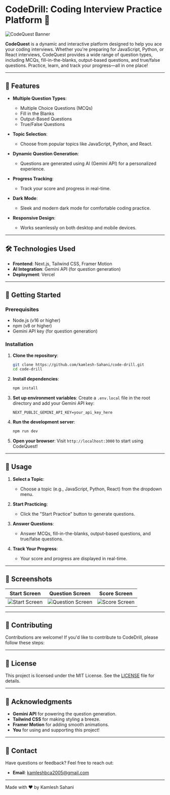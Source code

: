 # CodeDrill: Coding Interview Practice Platform 🚀

![CodeQuest Banner](https://via.placeholder.com/1200x400/6D28D9/FFFFFF?text=CodeQuest%3A+Master+Your+Coding+Interview+Skills)

**CodeQuest** is a dynamic and interactive platform designed to help you ace your coding interviews. Whether you're preparing for JavaScript, Python, or React interviews, CodeQuest provides a wide range of question types, including MCQs, fill-in-the-blanks, output-based questions, and true/false questions. Practice, learn, and track your progress—all in one place!

---

## 🌟 Features

- **Multiple Question Types**:
  - Multiple Choice Questions (MCQs)
  - Fill in the Blanks
  - Output-Based Questions
  - True/False Questions

- **Topic Selection**:
  - Choose from popular topics like JavaScript, Python, and React.

- **Dynamic Question Generation**:
  - Questions are generated using AI (Gemini API) for a personalized experience.

- **Progress Tracking**:
  - Track your score and progress in real-time.

- **Dark Mode**:
  - Sleek and modern dark mode for comfortable coding practice.

- **Responsive Design**:
  - Works seamlessly on both desktop and mobile devices.

---

## 🛠️ Technologies Used

- **Frontend**: Next.js, Tailwind CSS, Framer Motion
- **AI Integration**: Gemini API (for question generation)
- **Deployment**: Vercel

---

## 🚀 Getting Started

### Prerequisites

- Node.js (v16 or higher)
- npm (v8 or higher)
- Gemini API key (for question generation)

### Installation

1. **Clone the repository**:
   ```bash
   git clone https://github.com/kamlesh-Sahani/code-drill.git
   cd code-drill
   ```

2. **Install dependencies**:
   ```bash
   npm install
   ```

3. **Set up environment variables**:
   Create a `.env.local` file in the root directory and add your Gemini API key:
   ```env
   NEXT_PUBLIC_GEMINI_API_KEY=your_api_key_here
   ```

4. **Run the development server**:
   ```bash
   npm run dev
   ```

5. **Open your browser**:
   Visit `http://localhost:3000` to start using CodeQuest!

---

## 🎯 Usage

1. **Select a Topic**:
   - Choose a topic (e.g., JavaScript, Python, React) from the dropdown menu.

2. **Start Practicing**:
   - Click the "Start Practice" button to generate questions.

3. **Answer Questions**:
   - Answer MCQs, fill-in-the-blanks, output-based questions, and true/false questions.

4. **Track Your Progress**:
   - Your score and progress are displayed in real-time.

---

## 📸 Screenshots

| **Start Screen** | **Question Screen** | **Score Screen** |
|------------------|---------------------|------------------|
| ![Start Screen](https://via.placeholder.com/400x250/6D28D9/FFFFFF?text=Start+Practice) | ![Question Screen](https://via.placeholder.com/400x250/1E293B/FFFFFF?text=What+is+the+output+of+%602+%2B+%2222%22%60%3F) | ![Score Screen](https://via.placeholder.com/400x250/10B981/FFFFFF?text=Score%3A+2+%2F+3) |

---

## 🤝 Contributing

Contributions are welcome! If you'd like to contribute to CodeDrill, please follow these steps:

---

## 📄 License

This project is licensed under the MIT License. See the [LICENSE](LICENSE) file for details.

---

## 🙏 Acknowledgments

- **Gemini API** for powering the question generation.
- **Tailwind CSS** for making styling a breeze.
- **Framer Motion** for adding smooth animations.
- **You** for using and supporting this project!

---

## 📧 Contact

Have questions or feedback? Feel free to reach out:

- **Email**: kamleshbca2005@gmail.com

---

Made with ❤️ by Kamlesh Sahani
